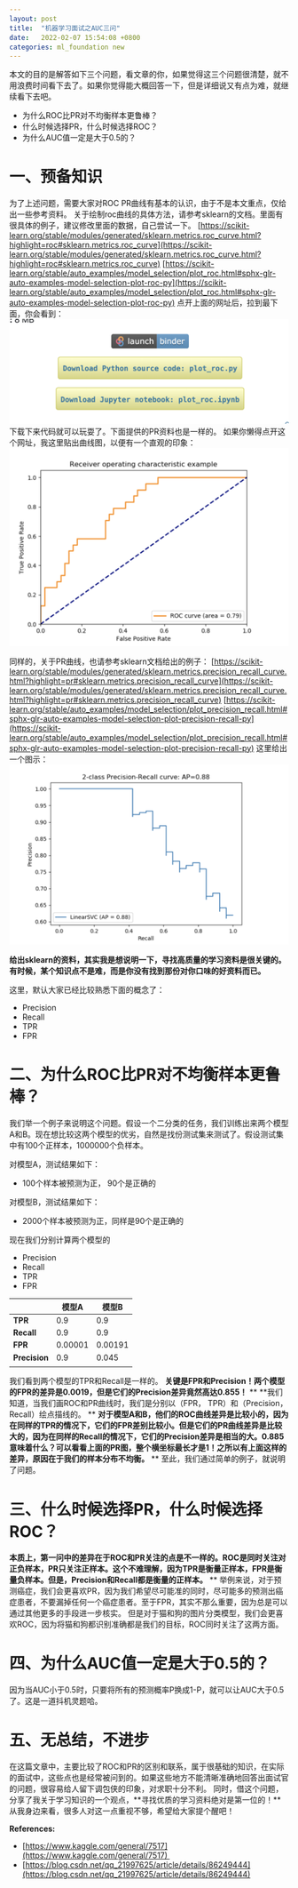 ```yaml
---
layout: post
title:  "机器学习面试之AUC三问"
date:   2022-02-07 15:54:08 +0800
categories: ml_foundation new
---
```


本文的目的是解答如下三个问题，看文章的你，如果觉得这三个问题很清楚，就不用浪费时间看下去了。如果你觉得能大概回答一下，但是详细说又有点为难，就继续看下去吧。

- 为什么ROC比PR对不均衡样本更鲁棒？
- 什么时候选择PR，什么时候选择ROC？
- 为什么AUC值一定是大于0.5的？

# 一、预备知识
为了上述问题，需要大家对ROC PR曲线有基本的认识，由于不是本文重点，仅给出一些参考资料。
关于绘制roc曲线的具体方法，请参考sklearn的文档。里面有很具体的例子，建议修改里面的数据，自己尝试一下。
[https://scikit-learn.org/stable/modules/generated/sklearn.metrics.roc_curve.html?highlight=roc#sklearn.metrics.roc_curve](https://scikit-learn.org/stable/modules/generated/sklearn.metrics.roc_curve.html?highlight=roc#sklearn.metrics.roc_curve)
[https://scikit-learn.org/stable/auto_examples/model_selection/plot_roc.html#sphx-glr-auto-examples-model-selection-plot-roc-py](https://scikit-learn.org/stable/auto_examples/model_selection/plot_roc.html#sphx-glr-auto-examples-model-selection-plot-roc-py)
点开上面的网址后，拉到最下面，你会看到：
![image.png](/images/posts/ml_foundation/zero.png)
下载下来代码就可以玩耍了。下面提供的PR资料也是一样的。
如果你懒得点开这个网址，我这里贴出曲线图，以便有一个直观的印象：
![image.png](/images/posts/ml_foundation/one.png)

同样的，关于PR曲线，也请参考sklearn文档给出的例子：
[https://scikit-learn.org/stable/modules/generated/sklearn.metrics.precision_recall_curve.html?highlight=pr#sklearn.metrics.precision_recall_curve](https://scikit-learn.org/stable/modules/generated/sklearn.metrics.precision_recall_curve.html?highlight=pr#sklearn.metrics.precision_recall_curve)
[https://scikit-learn.org/stable/auto_examples/model_selection/plot_precision_recall.html#sphx-glr-auto-examples-model-selection-plot-precision-recall-py](https://scikit-learn.org/stable/auto_examples/model_selection/plot_precision_recall.html#sphx-glr-auto-examples-model-selection-plot-precision-recall-py)
这里给出一个图示：
![image.png](/images/posts/ml_foundation/two.png)

**给出sklearn的资料，其实我是想说明一下，寻找高质量的学习资料是很关键的。有时候，某个知识点不是难，而是你没有找到那份对你口味的好资料而已。**

这里，默认大家已经比较熟悉下面的概念了：

- Precision
- Recall
- TPR
- FPR
# 二、为什么ROC比PR对不均衡样本更鲁棒？

我们举一个例子来说明这个问题。假设一个二分类的任务，我们训练出来两个模型A和B。现在想比较这两个模型的优劣，自然是找份测试集来测试了。假设测试集中有100个正样本，1000000个负样本。

对模型A，测试结果如下：

- 100个样本被预测为正， 90个是正确的

对模型B，测试结果如下：

- 2000个样本被预测为正，同样是90个是正确的

现在我们分别计算两个模型的

- Precision
- Recall
- TPR
- FPR

|  | **模型A** | **模型B** |
| --- | --- | --- |
| **TPR** | 0.9 | 0.9 |
| **Recall** | 0.9 | 0.9 |
| **FPR** | 0.00001 | 0.00191 |
| **Precision** | 0.9 | 0.045 |
|  |  |  |


我们看到两个模型的TPR和Recall是一样的。
**关键是FPR和Precision！两个模型的FPR的差异是0.0019，但是它们的Precision差异竟然高达0.855！**
**
**我们知道，当我们画ROC和PR曲线时，我们是分别以（FPR， TPR）和（Precision，Recall）绘点描线的。
**
**对于模型A和B，他们的ROC曲线差异是比较小的，因为在同样的TPR的情况下，它们的FPR差别比较小。但是它们的PR曲线差异是比较大的，因为在同样的Recall的情况下，它们的Precision差异是相当的大。0.885意味着什么？可以看看上面的PR图，整个横坐标最长才是1！之所以有上面这样的差异，原因在于我们的样本分布不均衡。**
**
至此，我们通过简单的例子，就说明了问题。

# 三、什么时候选择PR，什么时候选择ROC？

**本质上，第一问中的差异在于ROC和PR关注的点是不一样的。**ROC是同时关注对正负样本，PR只关注正样本。这个不难理解，因为**TPR是衡量正样本，FPR是衡量负样本。但是，Precision和Recall都是衡量的正样本。**
**
举例来说，对于预测癌症，我们会更喜欢PR，因为我们希望尽可能准的同时，尽可能多的预测出癌症患者，不要漏掉任何一个癌症患者。至于FPR，其实不那么重要，因为总是可以通过其他更多的手段进一步核实。
但是对于猫和狗的图片分类模型，我们会更喜欢ROC，因为将猫和狗都识别准确都是我们的目标，ROC同时关注了这两方面。

# 四、为什么AUC值一定是大于0.5的？
因为当AUC小于0.5时，只要将所有的预测概率P换成1-P，就可以让AUC大于0.5了。这是一道抖机灵题哈。

# 五、无总结，不进步
在这篇文章中，主要比较了ROC和PR的区别和联系，属于很基础的知识，在实际的面试中，这些点也是经常被问到的。如果这些地方不能清晰准确地回答出面试官的问题，很容易给人留下调包侠的印象，对求职十分不利。
同时，借这个问题，分享了我关于学习知识的一个观点，**寻找优质的学习资料绝对是第一位的！**从我身边来看，很多人对这一点重视不够，希望给大家提个醒吧！

**References:**

- [https://www.kaggle.com/general/7517](https://www.kaggle.com/general/7517) 
- [https://blog.csdn.net/qq_21997625/article/details/86249444](https://blog.csdn.net/qq_21997625/article/details/86249444)
